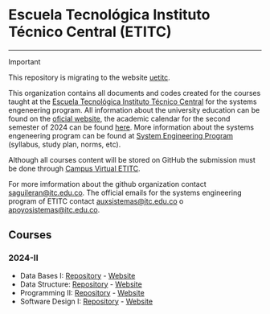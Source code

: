 # Escuela Tecnológica Instituto Técnico Central (ETITC)

---

> [!IMPORTANT]  
> This repository is migrating to the website [uetitc](https://www.uetitc.github.io).

This organization contains all documents and codes created for the courses taught at the [Escuela Tecnológica Instituto Técnico Central](https://etitc.edu.co/es/) for the systems engeneering program. All information about the university education can be found on the [oficial website](https://www.etitc.edu.co/es/page/educacionsuperior), the academic calendar for the second semester of 2024 can be found [here](https://etitc.edu.co/archives/acuerdo0062024.pdf). More information about the systems engeneering program can be found at [System Engineering Program](https://www.etitc.edu.co/es/page/sistemas) (syllabus, study plan, norms, etc).

Although all courses content will be stored on GitHub the submission must be done through [Campus Virtual ETITC](https://campusvirtualpes.etitc.edu.co/Edusuperior/). 

For more imformation about the github organization contact [saguileran@itc.edu.co](https://maito:saguileran@itc.edu.co). The official emails for the systems engineering program of ETITC contact  [auxsistemas@itc.edu.co](https://mailto:auxsistemas@itc.edu.co) o [apoyosistemas@itc.edu.co](https://maito:apoyosistemas@itc.edu.co).

## Courses

### 2024-II

- Data Bases I:      [Repository](https://github.com/uETITC/DataBasesI-2024-2) - [Website](https://uetitc.github.io/DataBasesI-2024-2/)
- Data Structure:    [Repository](https://github.com/uETITC/DataStructure-2024-2) - [Website](https://uetitc.github.io/DataStructure-2024-2/)
- Programming II:    [Repository](https://github.com/uETITC/ProgrammingII-2024-2) - [Website](https://uetitc.github.io/ProgrammingII-2024-2/)
- Software Design I: [Repository](https://github.com/uETITC/SoftwareDesignI-2024-2) - [Website](https://uetitc.github.io/SoftwareDesignI-2024-2/)
